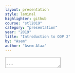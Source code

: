 ```yaml
---
layout: presentation
style: laminal
highlighter: github
course: "stl2019"
category: "presentation"
year: "2019"
title: "Introduction to OOP 2"
by: "Asem"
author: "Asem Alaa"
---
```


<textarea id="source">

---

</textarea>
